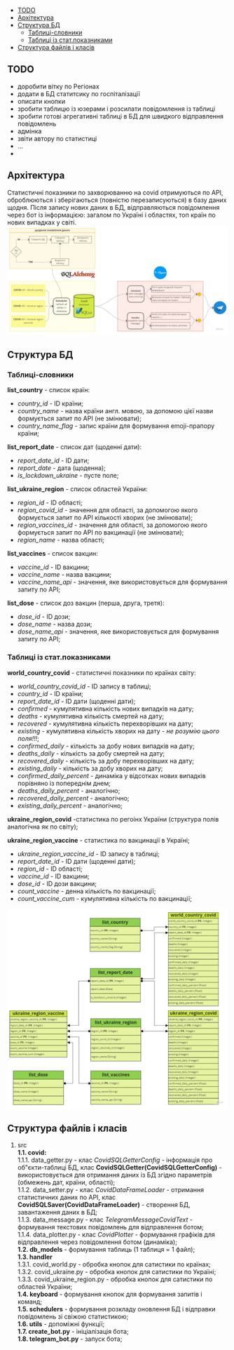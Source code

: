 - [TODO](#todo)
- [Архітектура](#архітектура)
- [Структура БД](#структура-бд)
  - [Таблиці-словники](#таблиці-словники)
  - [Таблиці із стат.показниками](#таблиці-із-статпоказниками)
- [Структура файлів і класів](#структура-файлів-і-класів)


## TODO
- доробити вітку по Регіонах
- додати в БД статитсику по госпіталізації
- описати кнопки
- зробити таблицю із юзерами і розсилати повідомлення із таблиці
- зробити готові агрегативні таблиці в БД для швидкого відправлення повідомлень
- адмінка
- звіти автору по статистиці
- ...
- 
## Архітектура

Статистичні показники по захворюванню на covid отримуються по API, оброблюються і зберігаються (повністю перезаписуються) в базу даних щодня. Після запису нових даних в БД, відправляються повідомлення через бот із інформацією: загалом по Україні і областях, топ країн по нових випадках у світі.
![](pictures/architecture.jpg)


## Структура БД

### Таблиці-словники

**list_country** - список країн:
- *country_id* - ID країни;
- *country_name* - назва країни англ. мовою, за допомою цієї назви формується запит по API (не змінювати);
- *country_name_flag* - запис країни для формування emoji-прапору країни;

**list_report_date** - список дат (щоденні дати):
- *report_date_id* - ID дати;
- *report_date* - дата (щоденна);
- *is_lockdown_ukraine* - пусте поле; 

**list_ukraine_region** - список областей України:
- *region_id* - ID області;
- *region_covid_id* - значення для області, за допомогою якого формується запит по API кількості хворих (не змінювати);
- *region_vaccines_id* - значення для області, за допомогою якого формується запит по API по вакцинації (не змінювати);
- *region_name* - назва області;

**list_vaccines** - список вакцин:
- *vaccine_id* - ID вакцини;
- *vaccine_name* - назва вакцини;
- *vaccine_name_api* - значення, яке використовується для формування запиту по API; 

**list_dose** - список доз вакцин (перша, друга, третя):
- *dose_id* - ID дози;
- *dose_name* - назва дози;
- *dose_name_api* - значення, яке використовується для формування запиту по API;

### Таблиці із стат.показниками

**world_country_covid** - статистичні показники по країнах світу:
- *world_country_covid_id* - ID запису в таблиці;
- *country_id* - ID країни;
- *report_date_id* - ID дати (щоденні дати);
- *confirmed* - кумулятивна кількість нових випадків на дату;
- *deaths* - кумулятивна кількість смертей на дату;
- *recovered* - кумулятивна кількість перехворівших на дату;
- *existing* - кумулятивна кількість хворих на дату - *не розумію цього поля!!!*;
- *confirmed_daily* - кількість за добу нових випадків на дату; 
- *deaths_daily* - кількість за добу смертей на дату; 
- *recovered_daily* - кількість за добу перехворівших на дату; 
- *existing_daily* - кількість за добу хворих на дату; 
- *confirmed_daily_percent* - динаміка у відсотках нових випадків порівняно із попереднім днем;
- *deaths_daily_percent* - аналогічно;
- *recovered_daily_percent* - аналогічно;
- *existing_daily_percent* - аналогічно; 

**ukraine_region_covid** -статистика по регоінх України (структура полів аналогічна як по світу);

**ukraine_region_vaccine** - статистика по вакцинації в Україні;
- *ukraine_region_vaccine_id* - ID запису в таблиці; 
- *report_date_id* - ID дати (щоденні дати);
- *region_id* - ID області;
- *vaccine_id* - ID вакцини;
- *dose_id* - ID дози вакцини;
- *count_vaccine* - денна кількість по вакцинації;
- *count_vaccine_cum* - кумулятивна кількість по вакцинації;


![](pictures/db_structure.jpg)


## Структура файлів і класів

1. src   
    **1.1. covid:**   
    1.1.1. data_getter.py - клас *CovidSQLGetterConfig* - інформація про об"єкти-таблиці БД, клас **CovidSQLGetter(CovidSQLGetterConfig)** - використовується для отримання даних із БД згідно параметрів (обмежень дат, країни, області);     
    1.1.2. data_setter.py - клас *CovidDataFrameLoader* - отримання статистичних даних по API, клас **CovidSQLSaver(CovidDataFrameLoader)** - створення БД, завантаження даних в БД;     
    1.1.3. data_message.py - клас *TelegramMessageCovidText* - формування текстових повідомлень для відправлення ботом;     
    1.1.4. data_plotter.py - клас *CovidPlotter* - формування графіків для відправлення через повідомлення ботом (динаміка);     
    **1.2. db_models** - формування таблиць (1 таблиця = 1 файл);     
    **1.3. handler**     
    1.3.1. covid_world.py - обробка кнопок для сатистики по країнах;    
    1.3.2. covid_ukraine.py - обробка кнопок для сатистики по Україні;        
    1.3.3. covid_ukraine_region.py - обробка кнопок для сатистики по областей України;        
    **1.4. keyboard** - формування кнопок для формування запитів і команд;   
    **1.5. schedulers** - формування розкладу оновлення БД і відправки повідомлень зі свіжою статистикою;        
    **1.6. utils** - допоміжні функції;      
    **1.7. create_bot.py** - ініціалізація бота;     
    **1.8. telegram_bot.py** - запуск бота;     

